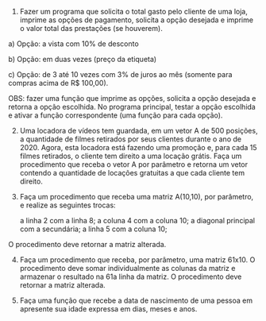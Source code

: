 1. Fazer um programa que solicita o total gasto pelo cliente de uma loja, imprime as opções de pagamento, solicita a opção desejada e imprime o valor total das prestações (se houverem).

a) Opção: a vista com 10% de desconto

b) Opção: em duas vezes (preço da etiqueta)

c) Opção: de 3 até 10 vezes com 3% de juros ao mês (somente para compras acima de R$ 100,00).

OBS: fazer uma função que imprime as opções, solicita a opção desejada e retorna a opção escolhida. No programa principal, testar a opção escolhida e ativar a função correspondente (uma função para cada opção). 

2. Uma locadora de vídeos tem guardada, em um vetor A de 500 posições, a quantidade de filmes retirados por seus clientes durante o ano de 2020. Agora, esta locadora está fazendo uma promoção e, para cada 15 filmes retirados, o cliente tem direito a uma locação grátis. Faça um procedimento que receba o vetor A por parâmetro e retorna um vetor contendo a quantidade de locações gratuitas a que cada cliente tem direito. 

3. Faça um procedimento que receba uma matriz A(10,10), por parâmetro, e realize as seguintes trocas:

    a linha 2 com a linha 8;
    a coluna 4 com a coluna 10;
    a diagonal principal com a secundária;
    a linha 5 com a coluna 10;

O procedimento deve retornar a matriz alterada.

4. Faça um procedimento que receba, por parâmetro, uma matriz 61x10. O procedimento deve somar individualmente as colunas da matriz e armazenar o resultado na 61a linha da matriz. O procedimento deve retornar a matriz alterada.

5. Faça uma função que recebe a data de nascimento de uma pessoa em apresente sua idade expressa em dias, meses e anos.
